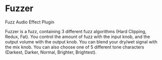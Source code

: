 # Fuzzer
Fuzz Audio Effect Plugin


Fuzzer is a fuzz, containing 3 different fuzz algorithms (Hard Clipping, Redux, Fat). 
You control the amount of fuzz with the input knob, and the output volume with the output knob.
You can blend your dry/wet signal with the mix knob.
You can also choose one of 5 different tone characters (Darkest, Darker, Normal, Brighter, Brightest).